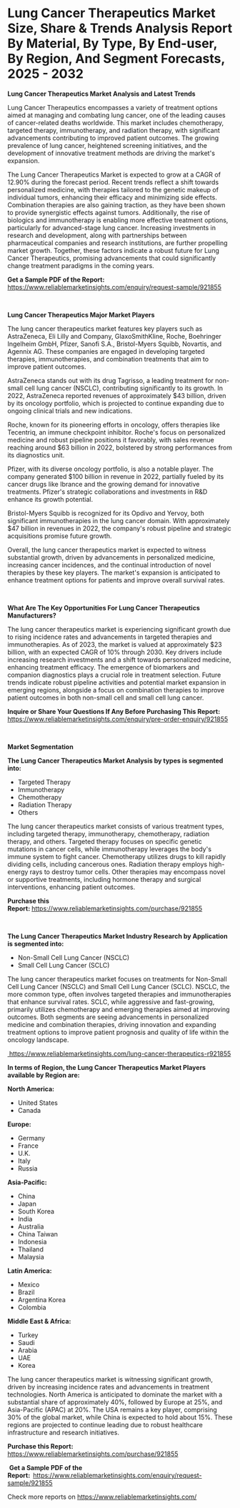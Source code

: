 <p><h1>Lung Cancer Therapeutics Market Size, Share & Trends Analysis Report By Material, By Type, By End-user, By Region, And Segment Forecasts, 2025 - 2032</h1></p><p><strong>Lung Cancer Therapeutics Market Analysis and Latest Trends</strong></p>
<p><p>Lung Cancer Therapeutics encompasses a variety of treatment options aimed at managing and combating lung cancer, one of the leading causes of cancer-related deaths worldwide. This market includes chemotherapy, targeted therapy, immunotherapy, and radiation therapy, with significant advancements contributing to improved patient outcomes. The growing prevalence of lung cancer, heightened screening initiatives, and the development of innovative treatment methods are driving the market's expansion.</p><p>The Lung Cancer Therapeutics Market is expected to grow at a CAGR of 12.90% during the forecast period. Recent trends reflect a shift towards personalized medicine, with therapies tailored to the genetic makeup of individual tumors, enhancing their efficacy and minimizing side effects. Combination therapies are also gaining traction, as they have been shown to provide synergistic effects against tumors. Additionally, the rise of biologics and immunotherapy is enabling more effective treatment options, particularly for advanced-stage lung cancer. Increasing investments in research and development, along with partnerships between pharmaceutical companies and research institutions, are further propelling market growth. Together, these factors indicate a robust future for Lung Cancer Therapeutics, promising advancements that could significantly change treatment paradigms in the coming years.</p></p>
<p><strong>Get a Sample PDF of the Report:&nbsp;</strong> <a href="https://www.reliablemarketinsights.com/enquiry/request-sample/921855?utm_campaign=2891&utm_medium=2&utm_source=Github&utm_content=ia&utm_term=05032025&utm_id=lung-cancer-therapeutics">https://www.reliablemarketinsights.com/enquiry/request-sample/921855</a></p>
<p>&nbsp;</p>
<p><strong>Lung Cancer Therapeutics Major Market Players</strong></p>
<p><p>The lung cancer therapeutics market features key players such as AstraZeneca, Eli Lilly and Company, GlaxoSmithKline, Roche, Boehringer Ingelheim GmbH, Pfizer, Sanofi S.A., Bristol-Myers Squibb, Novartis, and Agennix AG. These companies are engaged in developing targeted therapies, immunotherapies, and combination treatments that aim to improve patient outcomes.</p><p>AstraZeneca stands out with its drug Tagrisso, a leading treatment for non-small cell lung cancer (NSCLC), contributing significantly to its growth. In 2022, AstraZeneca reported revenues of approximately $43 billion, driven by its oncology portfolio, which is projected to continue expanding due to ongoing clinical trials and new indications.</p><p>Roche, known for its pioneering efforts in oncology, offers therapies like Tecentriq, an immune checkpoint inhibitor. Roche's focus on personalized medicine and robust pipeline positions it favorably, with sales revenue reaching around $63 billion in 2022, bolstered by strong performances from its diagnostics unit.</p><p>Pfizer, with its diverse oncology portfolio, is also a notable player. The company generated $100 billion in revenue in 2022, partially fueled by its cancer drugs like Ibrance and the growing demand for innovative treatments. Pfizer's strategic collaborations and investments in R&D enhance its growth potential.</p><p>Bristol-Myers Squibb is recognized for its Opdivo and Yervoy, both significant immunotherapies in the lung cancer domain. With approximately $47 billion in revenues in 2022, the company's robust pipeline and strategic acquisitions promise future growth.</p><p>Overall, the lung cancer therapeutics market is expected to witness substantial growth, driven by advancements in personalized medicine, increasing cancer incidences, and the continual introduction of novel therapies by these key players. The market's expansion is anticipated to enhance treatment options for patients and improve overall survival rates.</p></p>
<p>&nbsp;</p>
<p><strong>What Are The Key Opportunities For Lung Cancer Therapeutics Manufacturers?</strong></p>
<p><p>The lung cancer therapeutics market is experiencing significant growth due to rising incidence rates and advancements in targeted therapies and immunotherapies. As of 2023, the market is valued at approximately $23 billion, with an expected CAGR of 10% through 2030. Key drivers include increasing research investments and a shift towards personalized medicine, enhancing treatment efficacy. The emergence of biomarkers and companion diagnostics plays a crucial role in treatment selection. Future trends indicate robust pipeline activities and potential market expansion in emerging regions, alongside a focus on combination therapies to improve patient outcomes in both non-small cell and small cell lung cancer.</p></p>
<p><strong>Inquire or Share Your Questions If Any Before Purchasing This Report:</strong> <a href="https://www.reliablemarketinsights.com/enquiry/pre-order-enquiry/921855?utm_campaign=2891&utm_medium=2&utm_source=Github&utm_content=ia&utm_term=05032025&utm_id=lung-cancer-therapeutics">https://www.reliablemarketinsights.com/enquiry/pre-order-enquiry/921855</a></p>
<p>&nbsp;</p>
<p><strong>Market Segmentation</strong></p>
<p><strong>The Lung Cancer Therapeutics Market Analysis by types is segmented into:</strong></p>
<p><ul><li>Targeted Therapy</li><li>Immunotherapy</li><li>Chemotherapy</li><li>Radiation Therapy</li><li>Others</li></ul></p>
<p><p>The lung cancer therapeutics market consists of various treatment types, including targeted therapy, immunotherapy, chemotherapy, radiation therapy, and others. Targeted therapy focuses on specific genetic mutations in cancer cells, while immunotherapy leverages the body's immune system to fight cancer. Chemotherapy utilizes drugs to kill rapidly dividing cells, including cancerous ones. Radiation therapy employs high-energy rays to destroy tumor cells. Other therapies may encompass novel or supportive treatments, including hormone therapy and surgical interventions, enhancing patient outcomes.</p></p>
<p><strong>Purchase this Report:&nbsp;</strong><a href="https://www.reliablemarketinsights.com/purchase/921855?utm_campaign=2891&utm_medium=2&utm_source=Github&utm_content=ia&utm_term=05032025&utm_id=lung-cancer-therapeutics">https://www.reliablemarketinsights.com/purchase/921855</a></p>
<p>&nbsp;</p>
<p><strong>The Lung Cancer Therapeutics Market Industry Research by Application is segmented into:</strong></p>
<p><ul><li>Non-Small Cell Lung Cancer (NSCLC)</li><li>Small Cell Lung Cancer (SCLC)</li></ul></p>
<p><p>The lung cancer therapeutics market focuses on treatments for Non-Small Cell Lung Cancer (NSCLC) and Small Cell Lung Cancer (SCLC). NSCLC, the more common type, often involves targeted therapies and immunotherapies that enhance survival rates. SCLC, while aggressive and fast-growing, primarily utilizes chemotherapy and emerging therapies aimed at improving outcomes. Both segments are seeing advancements in personalized medicine and combination therapies, driving innovation and expanding treatment options to improve patient prognosis and quality of life within the oncology landscape.</p></p>
<p><a href="https://www.reliablemarketinsights.com/lung-cancer-therapeutics-r921855?utm_campaign=2891&utm_medium=2&utm_source=Github&utm_content=ia&utm_term=05032025&utm_id=lung-cancer-therapeutics">&nbsp;https://www.reliablemarketinsights.com/lung-cancer-therapeutics-r921855</a></p>
<p><strong>In terms of Region, the Lung Cancer Therapeutics Market Players available by Region are:</strong></p>
<p>
    <p> <strong> North America: </strong>
        <ul>
            <li>United States</li>
            <li>Canada</li>
        </ul>
        </p> 
    <p> <strong> Europe: </strong>
        <ul>
            <li>Germany</li>
            <li>France</li>
            <li>U.K.</li>
            <li>Italy</li>
            <li>Russia</li>
        </ul>
        </p> 
    <p> <strong> Asia-Pacific: </strong>
        <ul>
            <li>China</li>
            <li>Japan</li>
            <li>South Korea</li>
            <li>India</li>
            <li>Australia</li>
            <li>China Taiwan</li>
            <li>Indonesia</li>
            <li>Thailand</li>
            <li>Malaysia</li>
        </ul>
        </p> 
    <p> <strong> Latin America: </strong>
        <ul>
            <li>Mexico</li>
            <li>Brazil</li>
            <li>Argentina Korea</li>
            <li>Colombia</li>
        </ul>
        </p> 
    <p> <strong> Middle East & Africa: </strong>
        <ul>
            <li>Turkey</li>
            <li>Saudi</li>
            <li>Arabia</li>
            <li>UAE</li>
            <li>Korea</li>
        </ul>
    </p>
    </p>
<p><p>The lung cancer therapeutics market is witnessing significant growth, driven by increasing incidence rates and advancements in treatment technologies. North America is anticipated to dominate the market with a substantial share of approximately 40%, followed by Europe at 25%, and Asia-Pacific (APAC) at 20%. The USA remains a key player, comprising 30% of the global market, while China is expected to hold about 15%. These regions are projected to continue leading due to robust healthcare infrastructure and research initiatives.</p></p>
<p><strong>Purchase this Report: </strong><a href="https://www.reliablemarketinsights.com/purchase/921855?utm_campaign=2891&utm_medium=2&utm_source=Github&utm_content=ia&utm_term=05032025&utm_id=lung-cancer-therapeutics">https://www.reliablemarketinsights.com/purchase/921855</a></p>
<p>&nbsp;<strong>Get a Sample PDF of the Report:&nbsp;&nbsp;</strong><a href="https://www.reliablemarketinsights.com/enquiry/request-sample/921855?utm_campaign=2891&utm_medium=2&utm_source=Github&utm_content=ia&utm_term=05032025&utm_id=lung-cancer-therapeutics">https://www.reliablemarketinsights.com/enquiry/request-sample/921855</a></p>
<p><strong></strong></p>
<p>Check more reports on <a href="https://www.reliablemarketinsights.com/?utm_campaign=2891&utm_medium=2&utm_source=Github&utm_content=ia&utm_term=05032025&utm_id=lung-cancer-therapeutics">https://www.reliablemarketinsights.com/</a></p>